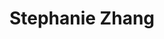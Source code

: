 ---
title: "Stephanie Zhang"
role: "Co-director of Projects"
index: 10
year: "2025"
status: current_executive
image: /images/people/StephanieZhang.jpg
degree:
email:
linkedin-url:
---